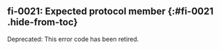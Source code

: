 ## fi-0021: Expected protocol member {:#fi-0021 .hide-from-toc}

Deprecated: This error code has been retired.
